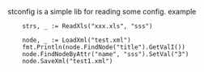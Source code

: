 stconfig is a simple lib for reading some config.
example
```
	strs, _ := ReadXls("xxx.xls", "sss")

	node, _ := LoadXml("test.xml")
	fmt.Println(node.FindNode("title").GetValI())
	node.FindNodeByAttr("name", "sss").SetVal("3")
	node.SaveXml("test1.xml")
```
